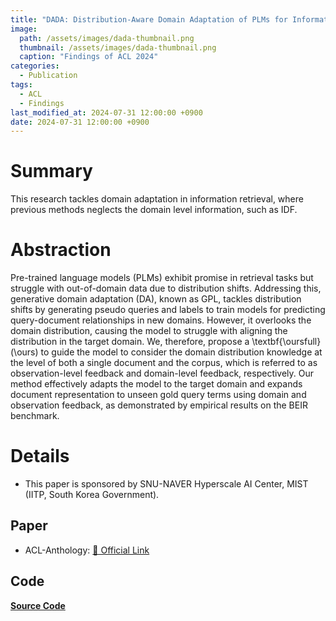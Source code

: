 ```yaml
---
title: "DADA: Distribution-Aware Domain Adaptation of PLMs for Information Retrieval"
image: 
  path: /assets/images/dada-thumbnail.png
  thumbnail: /assets/images/dada-thumbnail.png
  caption: "Findings of ACL 2024"
categories: 
  - Publication
tags:
  - ACL
  - Findings
last_modified_at: 2024-07-31 12:00:00 +0900
date: 2024-07-31 12:00:00 +0900
---
```


# Summary
This research tackles domain adaptation in information retrieval, where previous methods neglects the domain level information, such as IDF.


# Abstraction
Pre-trained language models (PLMs) exhibit promise in retrieval tasks but struggle with out-of-domain data due to distribution shifts. Addressing this, generative domain adaptation (DA), known as GPL, tackles distribution shifts by generating pseudo queries and labels to train models for predicting query-document relationships in new domains. However, it overlooks the domain distribution, causing the model to struggle with aligning the distribution in the target domain. We, therefore, propose a \textbf{\oursfull} (\ours) to guide the model to consider the domain distribution knowledge at the level of both a single document and the corpus, which is referred to as observation-level feedback and domain-level feedback, respectively. Our method effectively adapts the model to the target domain and expands document representation to unseen gold query terms using domain and observation feedback, as demonstrated by empirical results on the BEIR benchmark.

# Details
* This paper is sponsored by SNU-NAVER Hyperscale AI Center, MIST (IITP, South Korea Government).

## Paper
* ACL-Anthology: [🔗 Official Link](https://aclanthology.org/2024.findings-acl.825/)

## Code
[**Source Code**](https://github.com/ldilab/DADA)

